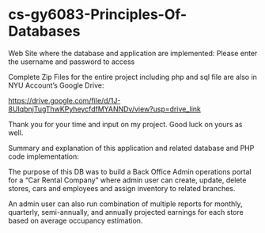 # cs-gy6083-Principles-Of-Databases
Web Site where the database and application are implemented: Please enter the username and password to access 

Complete Zip Files for the entire project including php and sql file are also in NYU Account’s Google Drive: 

https://drive.google.com/file/d/1J-8UIqbnjTugThwKPyheycfdfMYANNDv/view?usp=drive_link

Thank you for your time and input on my project. Good luck on yours as well. 

Summary and explanation of this application and related database and PHP code implementation:

  The purpose of this DB was to build a Back Office Admin operations portal for a “Car Rental Company” where admin user can create, update, delete  stores, cars and employees and assign inventory to related branches. 
  
  An admin user can also run combination of multiple reports  for monthly, quarterly, semi-annually, and annually projected earnings for each store based on average occupancy estimation. 
